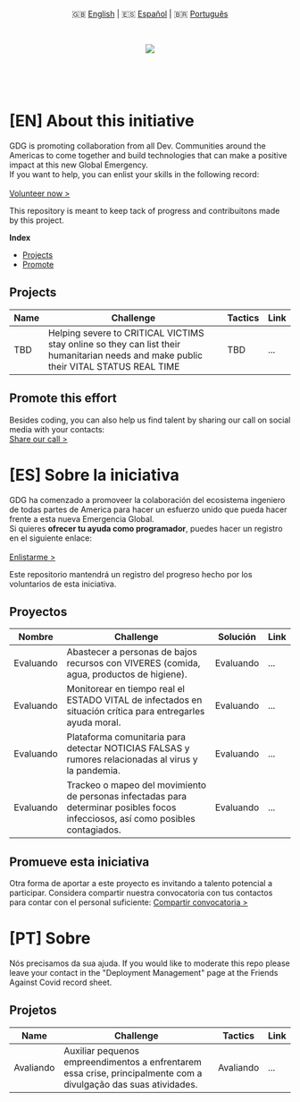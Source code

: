 <p align="center">
  🇬🇧 <a href="#en-about-this-initiative">English</a> | 🇪🇸 <a href="#es-sobre-la-iniciativa">Español</a> | 🇧🇷 <a href="#pt-sobre">Português</a>
</p>
<br/>
<p align="center">
  <img src="https://i.imgur.com/oKZk0nX.png"/><img>
</p>
<br/>
<br/>
<br/>

# [EN] About this initiative
GDG is promoting collaboration from all Dev. Communities around the Americas to come together and build technologies that can make a positive impact at this new Global Emergency.<br/>
If you want to help, you can enlist your skills in the following record:<br/>
<br/>
[Volunteer now >](https://docs.google.com/spreadsheets/d/1IBM4kgflXM9yhyqE1YpA6Xpf8EVfLAMBVatx5FOwb_4/edit#gid=0)

This repository is meant to keep tack of progress and contribuitons made by this project.

**Index**
* <a href="#projects">Projects</a>
* <a href="#promote-this-effort">Promote</a>

## Projects
Name | Challenge | Tactics | Link
-----|-----------|---------|------
TBD | Helping severe to CRITICAL VICTIMS stay online so they can list their humanitarian needs and make public their VITAL STATUS REAL TIME | TBD | ...

## Promote this effort
Besides coding, you can also help us find talent by sharing our call on social media with your contacts:<br/>
[Share our  call >](#)

# [ES] Sobre la iniciativa
GDG ha comenzado a promoveer la colaboración del ecosistema ingeniero de todas partes de America para hacer un esfuerzo unido que pueda hacer frente a esta nueva Emergencia Global.<br/>
Si quieres **ofrecer tu ayuda como programador**, puedes hacer un registro en el siguiente enlace:<br/>
<br/>
[Enlistarme >](https://docs.google.com/spreadsheets/d/1IBM4kgflXM9yhyqE1YpA6Xpf8EVfLAMBVatx5FOwb_4/edit#gid=0)

Este repositorio mantendrá un registro del progreso hecho por los voluntarios de esta iniciativa.

## Proyectos
Nombre | Challenge | Solución | Link
-------|-----------|----------|------
Evaluando | Abastecer a personas de bajos recursos con VIVERES (comida, agua, productos de higiene). | Evaluando | ...
Evaluando | Monitorear en tiempo real el ESTADO VITAL de infectados en situación crítica para entregarles ayuda moral. | Evaluando | ...
Evaluando | Plataforma comunitaria para detectar NOTICIAS FALSAS y rumores relacionadas al virus y la pandemia. | Evaluando | ...
Evaluando | Trackeo o mapeo del movimiento de personas infectadas para determinar posibles focos infecciosos, así como posibles contagiados. | Evaluando | ...

## Promueve esta iniciativa
Otra forma de aportar a este proyecto es invitando a talento potencial a participar. Considera compartir nuestra convocatoria con tus contactos para contar con el personal suficiente:
[Compartir convocatoria >](#)

# [PT] Sobre
Nós precisamos da sua ajuda. If you would like to moderate this repo please leave your contact in the "Deployment Management" page at the Friends Against Covid record sheet.

## Projetos
Name | Challenge | Tactics | Link
-----|-----------|---------|------
Avaliando | Auxiliar pequenos empreendimentos a enfrentarem essa crise, principalmente com a divulgação das suas atividades. | Avaliando | ...
